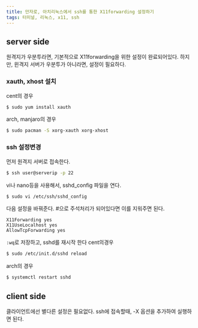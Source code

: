 ```yaml
---
title: 만자로, 아치리눅스에서 ssh를 통한 X11forwarding 설정하기
tags: 터미널, 리눅스, x11, ssh
---
```


## server side
원격지가 우분투라면, 기본적으로 X11forwarding을 위한 설정이 완료되어있다. 하지만, 윈격지 서버가 우분투가 아니라면, 설정이 필요하다.

### xauth,  xhost 설치
cent의 경우

```bash
$ sudo yum install xauth
```

arch, manjaro의 경우

```bash
$ sudo pacman -S xorg-xauth xorg-xhost

```

### ssh 설정변경
먼저 원격지 서버로 접속한다.
```bash
$ ssh user@serverip -p 22
```
vi나 nano등을 사용해서, sshd_config 파일을 연다.
```bash
$ sudo vi /etc/ssh/sshd_config
```
다음 설정을 바꿔준다. #으로 주석처리가 되어있다면 이를 지워주면 된다.
```
X11Forwarding yes
X11UseLocalhost yes
AllowTcpForwarding yes
```
`:wq`로 저장하고, sshd를 재시작 한다
cent의경우
```bash
$ sudo /etc/init.d/sshd reload
```
arch의 경우
```bash
$ systemctl restart sshd
```

## client side
클라이언트에선 별다른 설정은 필요없다. ssh에 접속할때, -X 옵션을 추가하여 실행하면 된다.
